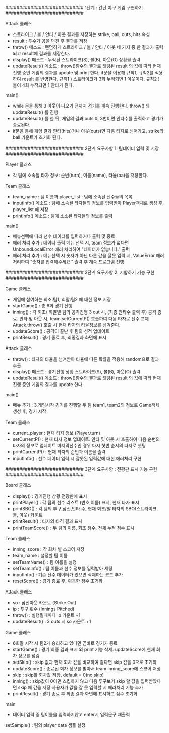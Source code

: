 ############################
 1단계 : 간단 야구 게임 구현하기
############################

Attack 클래스
 - 스트라이크 / 볼 / 안타 / 아웃 결과를 저장하는 strike, ball, outs, hits 속성
 - result : 투수가 공을 던진 후 결과를 저장
 - throw() 메소드 : 랜덤하게 스트라이크 / 볼 / 안타 / 아웃 네 가지 중 한 결과가 출력되고 result에 결과를 저장한다.
 - display() 메소드 : 누적된 스트라이크(S), 볼(B), 아웃(O) 상황을 출력
 - updateResult() 메소드 : throw()함수의 결과로 셋팅된 result 의 값에 따라 현재 진행 중인 게임의 결과를 update 및 print 한다.
  if문을 이용해 규칙1, 규칙2를 적용하여 result 를 반영한다.
  규칙1 ) 스트라이크가 3회 누적되면 1 아웃이다.
  규칙2 ) 볼이 4회 누적되면 1 안타가 된다.

main()
 - while 문을 통해 3 아웃이 나오기 전까지 경기를 계속 진행한다.
  throw() 와 updateResult() 를 진행
 - updateResult() 를 한 뒤, 게임의 결과 outs 이 3번이면 안타수를 출력하고 경기가 종료된다.
 - if문을 통해 게임 결과 안타(hits)거나 아웃(outs)면 다음 타자로 넘어가고, strike와 ball 카운트가 초기화 된다.


############################
 2단계 요구사항 1: 팀데이터 입력 및 저장
############################

Player 클래스
 - 각 팀에 소속될 타자 정보: 순번(turn), 이름(name), 타율(ba)을 저장한다.

Team 클래스
 - team_name : 팀 이름과 player_list : 팀에 소속된 선수들의 목록
 - inputInfo() 메소드 : 팀에 소속될 타자들의 정보를 입력받아 Player객체로 생성 후, player_list 에 저장
 - printInfo() 메소드 : 팀에 소소된 타자들의 정보를 출력

main()
 - 메뉴선택에 따라 선수 데이터를 입력하거나 출력 및 종료
 - 에러 처리 추가 : 데이터 출력 메뉴 선택 시, team 정보가 없다면 UnboundLocalError 에러 처리하여 "데이터가 없습니다." 출력
  - 에러 처리 추가 : 메뉴선택 시 숫자가 아닌 다른 값을 잘못 입력 시, ValueError 에러처리하여 "숫자를 입력해주세요." 출력 후 계속 프로그램 진행



############################
 2단계 요구사항 2: 시합하기 기능 구현
############################

Game 클래스
 - 게임에 참여하는 회초:팀1, 회말:팀2 에 대한 정보 저장
 - startGame() : 총 6회  경기 진행
 - inning() : 각 회초/ 회말별 팀의 공격진행
   3 out 시, (최종 안타수 출력 후) 공격 종료.
   안타 및 아웃 시, team.setCurrentP() 호출하여 다음 타자로 선수 교체
   Attack.throw() 호출 시 현재 타자의 타율정보를 넘겨준다.
 - updateScore() : 공격이 끝난 후 팀의 성적 업데이트
 - printResult() : 경기 종료 후, 최종결과 화면에 표시

Attack 클래스
 - throw() : 타자의 타율을 넘겨받아 타율에 따른 확률을 적용해 random으로 결과 추출
 - display() 메소드 : 경기진행 상황 스트라이크(S), 볼(B), 아웃(O) 출력
 - updateResult() 메소드 : throw()함수의 결과로 셋팅된 result 의 값에 따라 현재 진행 중인 게임의 결과를 update 한다.

main()
 - 메뉴 추가 : 3.게임시작
  경기를 진행할 두 팀 team1, team2의 정보로 Game객체 생성 후, 경기 시작

Team 클래스
 - current_player : 현재 타자 정보 (Player.turn)
 - setCurrentP() : 현재 타자 정보 업데이트. 안타 및 아웃 시 호출하여 다음 순번의 타자의 정보로 업데이트
  마지막선수인 경우 다시 첫번 순서의 타자로 셋팅
 - printCurrentP() : 현재 타자의 순번과 이름을 출력
 - inputInfo() : 선수 데이터 입력 시 잘못된 입력값에 대한 에러처리 구현





############################
3단계 요구사항 : 전광판 표시 기능 구현
############################

Board 클래스
 - display() : 경기진행 상황 전광판에 표시
 - printPlayer() : 각 팀의 선수 리스트 (번호,이름) 표시, 현재 타자 표시
 - printSBO() : 각 팀의 투구,삼진,안타 수, 현재 회초/말 타자의 SBO(스트라이크, 볼, 아웃) 카운트
 - printResult() : 타자의 타격 결과 표시
 - printTeamScore() : 두 팀의 이름, 회초 점수, 전체 누적 점수 표시

Team 클래스
 - inning_score : 각 회차 별 스코어 저장
 - team_name : 설정할 팀 이름
 - setTeamName() : 팀 이름을 설정
 - setTeamInfo() : 팀 이름과 선수 정보를 입력받아 세팅
 - inputInfo() : 기존 선수 데이터가 있으면 삭제하는 코드 추가
 - resetScore() : 경기 종료 후, 획득한 점수 초기화

Attack 클래스
 - so : 삼진아웃 카운트 (Strike Out)
 - ip : 투구 횟수 (Innings Pitched)
 - throw() : 실행될때마다 ip 카운트 +1
 - updateResult() : 3 outs 시 so 카운트 +1

Game 클래스
 - 6회말 시작 시 팀2가 승리하고 있다면 곧바로 경기가 종료
 - startGame() : 경기 최종 결과 표시 외 print 기능 삭제. updateScore에 현재 회차 정보를 넘김
 - setSkip() : skip 값과 현재 회차 값을 비교하여 같다면 skip 값을 0으로 초기화
 - updateScore() : 종료된 회차 정보를 받아서 team.inning_score에 스코어 저장
 - skip : skip할 회차값 저장, default = 0(no skip)
 - inning() : skip값이 0이면 스킵하지 않고 다음 투구보기
  skip 할 값을 입력받았다면 skip 에 값을 저장
  사용자가 값을 잘 못 입력할 시 에러처리 기능 추가
 - printResult() : 경기 종료 후 최종 결과 화면에 표시하고 점수 초기화

main
 - 데이터 입력 중 팀이름을 입력하지않고 enter시 입력문구 재출력

setSample() : 팀의 player data 샘플 설정
